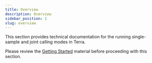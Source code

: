 ```yaml
---
title: Overview
description: Overview
sidebar_position: 1
slug: overview
---
```


This section provides technical documentation for the running single-sample and joint calling modes in Terra.

Please review the [Getting Started](/docs/gs/overview) material before proceeding with this section.
